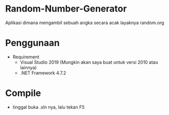 # Random-Number-Generator
Aplikasi dimana mengambil sebuah angka secara acak layaknya random.org

# Penggunaan

- Requirement
    - Visual Studio 2019 (Mungkin akan saya buat untuk versi 2010 atau lainnya)
    - .NET Framework 4.7.2

# Compile
   - tinggal buka .sln nya, lalu tekan F5
